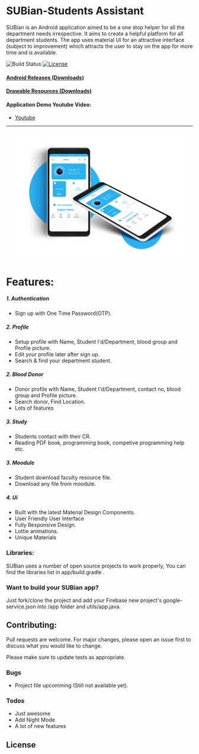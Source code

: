 # SUBian-Students Assistant
SUBian is an Android application aimed to be a one stop helper for all the department needs irrespective. It aims to create a helpful platform for all department students. The app uses material UI for an attractive interface (subject to improvement) which attracts the user to stay on the app for more time and is available.

![Build Status](https://travis-ci.com/YahiaAngelo/ProjectKarma.svg?token=yFduMLnycQ4NCCzJTete&branch=master)
[![License](https://img.shields.io/badge/license-GNU-blue.svg)](https://www.gnu.org/licenses/)


#### [Android Releases (Downloads)](https://github.com/n3o-d4rk3r/SUBian-Students-Assistant)
#### [Drawable Resources (Downloads)](https://github.com/n3o-d4rk3r/Android-Responsive-Icon-Pack)

#### Application Demo Youtube Video:
* [Youtube](https://youtu.be/9gOCFH5mYQo)

---

![Showcase](https://github.com/n3o-d4rk3r/SUBian-Students-Assistant/blob/main/Screenshot/sc-11.png?alt=media&token=eb563e2c-5583-4253-b883-3a21f2045b90)

# Features:

##### 1. Authentication
* Sign up with One Time Password(OTP).

##### 2. Profile
* Setup profile with Name, Student I'd/Department, blood group and Profile picture.
* Edit your profile later after sign up.
* Search & find your department student.

##### 2. Blood Donor
* Donor profile with Name, Student I'd/Department, contact no, blood group and Profile picture.
* Search donor, Find Location.
* Lots of features

##### 3. Study
* Students contact with their CR.
* Reading PDF book, programming book, competive programming help etc.

##### 3. Moodule
* Student download faculty resource file.
* Download any file from moodule.

##### 4. Ui
* Built with the latest Material Design Components.
* User Friendly User Interface
* Fully Responsive Design.
* Lottie animations.
* Unique Materials

### Libraries:
SUBian uses a number of open source projects to work properly, You can find the libraries list in app/build.gradle .

### Want to build your SUBian app?

Just fork/clone the project and add your Firebase new project's google-service.json into /app folder and utils/app.java.

## Contributing:
Pull requests are welcome. For major changes, please open an issue first to discuss what you would like to change.

Please make sure to update tests as appropriate.

### Bugs
- Project file upcomming (Still not available yet).

### Todos

 - Just awesome
 - Add Night Mode
 - A lot of new features

License
----


